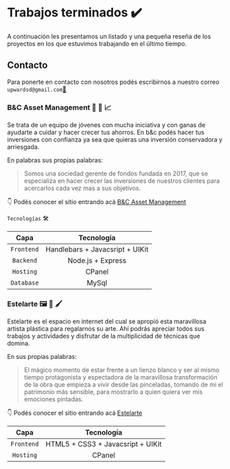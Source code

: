 # Trabajos terminados ✔️

A continuación les presentamos un listado y una pequeña reseña de los proyectos en los que estuvimos trabajando en el último tiempo.

## Contacto 
Para ponerte en contacto con nosotros podés escribirnos a nuestro correo `upwardsd@gmail.com`[📧](mailto:upwardsd@gmail.com)

### B&C Asset Management 💸 🏦 📈

Se trata de un equipo de jóvenes con mucha iniciativa y con ganas de ayudarte a cuidar y hacer crecer tus ahorros. En b&c podés hacer tus inversiones con confianza ya sea que quieras una inversión conservadora y arriesgada.

En palabras sus propias palabras:

> Somos una sociedad gerente de fondos fundada en 2017, que se especializa en hacer crecer las inversiones de nuestros clientes para acercarlos cada vez mas a sus objetivos.

👇 Podés conocer el sitio entrando acá
[B&C Asset Management](http://bcassetmanagement.com.ar/)

`Tecnologías` 🛠️

| Capa         |  Tecnología                      |
|:------------:|:--------------------------------:|
| `Frontend`   |  Handlebars + Javacsript + UIKit |
| `Backend`    |    Node.js + Express             |
| `Hosting`    | CPanel                           |
| `Database`   | MySql                            |

### Estelarte 🖼️ 🎨 🖌️

Estelarte es el espacio en internet del cual se apropió esta maravillosa artista plástica para regalarnos su arte. Ahí podrás apreciar todos sus trabajos y actividades y disfrutar de la multiplicidad de técnicas que domina.

En sus propias palabras:

>El mágico momento de estar frente a un lienzo blanco y ser al mismo tiempo protagonista y espectadora de la maravillosa transformación de la obra que empieza a vivir desde las pinceladas, tomando de mi el patrimonio más sensible, para mostrarlo a quien quiera ver mis emociones pintadas.

👇 Podés conocer el sitio entrando acá
[Estelarte](http://estelarte.com.ar/)

| Capa         |  Tecnología                        |
|:------------:|:----------------------------------:|
| `Frontend`   | HTML5 + CSS3 +  Javacsript + UIKit |
| `Hosting`    | CPanel                             |
